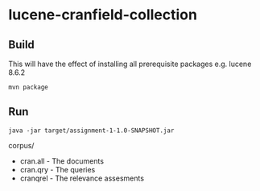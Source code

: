 # lucene-cranfield-collection

## Build
This will have the effect of installing all prerequisite packages e.g. lucene 8.6.2

```mvn package```

## Run

```java -jar target/assignment-1-1.0-SNAPSHOT.jar```




corpus/
- cran.all - The documents
- cran.qry - The queries
- cranqrel - The relevance assesments
